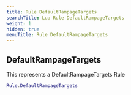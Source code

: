 ```yaml
---
title: Rule DefaultRampageTargets
searchTitle: Lua Rule DefaultRampageTargets
weight: 1
hidden: true
menuTitle: Rule DefaultRampageTargets
---
```

## DefaultRampageTargets

This represents a DefaultRampageTargets Rule
```lua
Rule.DefaultRampageTargets
```